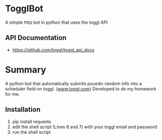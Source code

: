 # TogglBot
A simple http bot in python that uses the toggl API
## API Documentation
+ https://github.com/toggl/toggl_api_docs

# Summary
A python bot that automatically submits psuedo-random info into a scheduler field on toggl. (www.toggl.com)
Developed to do my homework for me.

## Installation
1. pip install requests
2. edit the shell script (Lines 6 and 7) with your toggl email and password
3. run the shell script
